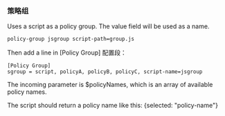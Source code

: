 ### 策略组

Uses a script as a policy group. The value field will be used as a name.

`policy-group jsgroup script-path=group.js`

Then add a line in [Policy Group] 配置段：

```
[Policy Group]
sgroup = script, policyA, policyB, policyC, script-name=jsgroup
```

The incoming parameter is $policyNames<Array>, which is an array of available policy names.

The script should return a policy name like this: {selected: "policy-name"}


